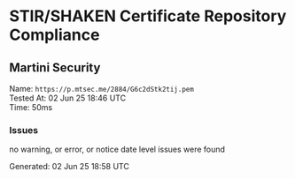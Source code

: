 # STIR/SHAKEN Certificate Repository Compliance

## Martini Security

Name: `https://p.mtsec.me/2884/G6c2dStk2tij.pem`\
Tested At: 02 Jun 25 18:46 UTC\
Time: 50ms

### Issues

no warning, or error, or notice date level issues were found

Generated: 02 Jun 25 18:58 UTC